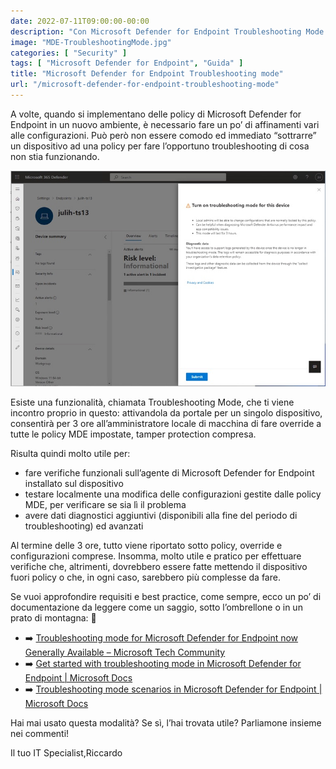 ```yaml
---
date: 2022-07-11T09:00:00-00:00
description: "Con Microsoft Defender for Endpoint Troubleshooting Mode risulta più semplice verificare ed eventualmente modificare alcune configurazioni."
image: "MDE-TroubleshootingMode.jpg"
categories: [ "Security" ]
tags: [ "Microsoft Defender for Endpoint", "Guida" ]
title: "Microsoft Defender for Endpoint Troubleshooting mode"
url: "/microsoft-defender-for-endpoint-troubleshooting-mode"
---
```

A volte, quando si implementano delle policy di Microsoft Defender for Endpoint in un nuovo ambiente, è necessario fare un po’ di affinamenti vari alle configurazioni. Può però non essere comodo ed immediato “sottrarre” un dispositivo ad una policy per fare l’opportuno troubleshooting di cosa non stia funzionando.

![Microsoft Defender for Endpoint Troubleshooting Mode](MDE-TroubleshootingMode.jpg)

Esiste una funzionalità, chiamata Troubleshooting Mode, che ti viene incontro proprio in questo: attivandola da portale per un singolo dispositivo, consentirà per 3 ore all’amministratore locale di macchina di fare override a tutte le policy MDE impostate, tamper protection compresa.

Risulta quindi molto utile per:
- fare verifiche funzionali sull’agente di Microsoft Defender for Endpoint installato sul dispositivo
- testare localmente una modifica delle configurazioni gestite dalle policy MDE, per verificare se sia lì il problema
- avere dati diagnostici aggiuntivi (disponibili alla fine del periodo di troubleshooting) ed avanzati

Al termine delle 3 ore, tutto viene riportato sotto policy, override e configurazioni comprese. Insomma, molto utile e pratico per effettuare verifiche che, altrimenti, dovrebbero essere fatte mettendo il dispositivo fuori policy o che, in ogni caso, sarebbero più complesse da fare.

Se vuoi approfondire requisiti e best practice, come sempre, ecco un po’ di documentazione da leggere come un saggio, sotto l’ombrellone o in un prato di montagna: 🤣
- ➡️ [Troubleshooting mode for Microsoft Defender for Endpoint now Generally Available – Microsoft Tech Community](https://techcommunity.microsoft.com/t5/microsoft-defender-for-endpoint/troubleshooting-mode-for-microsoft-defender-for-endpoint-now/ba-p/3347344)
- ➡️ [Get started with troubleshooting mode in Microsoft Defender for Endpoint | Microsoft Docs](https://docs.microsoft.com/en-gb/microsoft-365/security/defender-endpoint/enable-troubleshooting-mode?view=o365-worldwide)
- ➡️ [Troubleshooting mode scenarios in Microsoft Defender for Endpoint | Microsoft Docs](https://docs.microsoft.com/en-gb/microsoft-365/security/defender-endpoint/troubleshooting-mode-scenarios?view=o365-worldwide)

Hai mai usato questa modalità? Se sì, l’hai trovata utile? Parliamone insieme nei commenti!

Il tuo IT Specialist,Riccardo